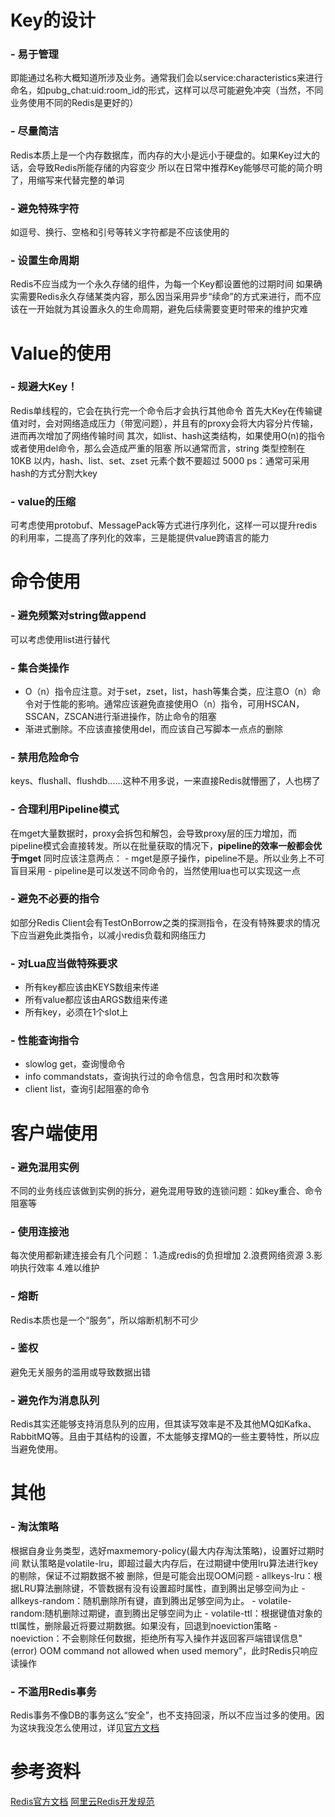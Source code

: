 # Key的设计
### - 易于管理
即能通过名称大概知道所涉及业务。通常我们会以service:characteristics来进行命名，如pubg_chat:uid:room_id的形式，这样可以尽可能避免冲突（当然，不同业务使用不同的Redis是更好的）
### - 尽量简洁
Redis本质上是一个内存数据库，而内存的大小是远小于硬盘的。如果Key过大的话，会导致Redis所能存储的内容变少
所以在日常中推荐Key能够尽可能的简介明了，用缩写来代替完整的单词
### - 避免特殊字符
如逗号、换行、空格和引号等转义字符都是不应该使用的
### - 设置生命周期
Redis不应当成为一个永久存储的组件，为每一个Key都设置他的过期时间
如果确实需要Redis永久存储某类内容，那么因当采用异步“续命”的方式来进行，而不应该在一开始就为其设置永久的生命周期，避免后续需要变更时带来的维护灾难

# Value的使用
### - 规避大Key！
Redis单线程的，它会在执行完一个命令后才会执行其他命令
首先大Key在传输键值对时，会对网络造成压力（带宽问题），并且有的proxy会将大内容分片传输，进而再次增加了网络传输时间
其次，如list、hash这类结构，如果使用O(n)的指令或者使用del命令，那么会造成严重的阻塞
所以通常而言，string 类型控制在 10KB 以内，hash、list、set、zset 元素个数不要超过 5000
ps：通常可采用hash的方式分割大key
### - value的压缩
可考虑使用protobuf、MessagePack等方式进行序列化，这样一可以提升redis的利用率，二提高了序列化的效率，三是能提供value跨语言的能力

# 命令使用
### - 避免频繁对string做append
可以考虑使用list进行替代
### - 集合类操作
- O（n）指令应注意。对于set，zset，list，hash等集合类，应注意O（n）命令对于性能的影响。通常应该避免直接使用O（n）指令，可用HSCAN，SSCAN，ZSCAN进行渐进操作，防止命令的阻塞
- 渐进式删除。不应该直接使用del，而应该自己写脚本一点点的删除
### - 禁用危险命令
keys、flushall、flushdb......这种不用多说，一来直接Redis就懵圈了，人也楞了
### - 合理利用Pipeline模式
在mget大量数据时，proxy会拆包和解包，会导致proxy层的压力增加，而pipeline模式会直接转发。所以在批量获取的情况下，**pipeline的效率一般都会优于mget**
同时应该注意两点：
	- mget是原子操作，pipeline不是。所以业务上不可盲目采用
	- pipeline是可以发送不同命令的，当然使用lua也可以实现这一点
### - 避免不必要的指令
如部分Redis Client会有TestOnBorrow之类的探测指令，在没有特殊要求的情况下应当避免此类指令，以减小redis负载和网络压力
### - 对Lua应当做特殊要求
- 所有key都应该由KEYS数组来传递
- 所有value都应该由ARGS数组来传递
- 所有key，必须在1个slot上
### - 性能查询指令
- slowlog get，查询慢命令
- info commandstats，查询执行过的命令信息，包含用时和次数等
- client list，查询引起阻塞的命令


# 客户端使用
### - 避免混用实例
不同的业务线应该做到实例的拆分，避免混用导致的连锁问题：如key重合、命令阻塞等
### - 使用连接池
每次使用都新建连接会有几个问题：
1.造成redis的负担增加
2.浪费网络资源
3.影响执行效率
4.难以维护
### - 熔断
Redis本质也是一个“服务”，所以熔断机制不可少
### - 鉴权
避免无关服务的滥用或导致数据出错
### - 避免作为消息队列
Redis其实还能够支持消息队列的应用，但其读写效率是不及其他MQ如Kafka、RabbitMQ等。且由于其结构的设置，不太能够支撑MQ的一些主要特性，所以应当避免使用。

# 其他
### - 淘汰策略
根据⾃⾝业务类型，选好maxmemory-policy(最⼤内存淘汰策略)，设置好过期时间
默认策略是volatile-lru，即超过最⼤内存后，在过期键中使⽤lru算法进⾏key的剔除，保证不过期数据不被 删除，但是可能会出现OOM问题
	- allkeys-lru：根据LRU算法删除键，不管数据有没有设置超时属性，直到腾出⾜够空间为⽌
	- allkeys-random：随机删除所有键，直到腾出⾜够空间为⽌。
	- volatile-random:随机删除过期键，直到腾出⾜够空间为⽌
	- volatile-ttl：根据键值对象的ttl属性，删除最近将要过期数据。如果没有，回退到noeviction策略
	- noeviction：不会剔除任何数据，拒绝所有写⼊操作并返回客⼾端错误信息"(error) OOM command not allowed when used memory"，此时Redis只响应读操作
### - 不滥用Redis事务
Redis事务不像DB的事务这么“安全”，也不支持回滚，所以不应当过多的使用。因为这块我没怎么使用过，详见[官方文档](https://redis.io/topics/transactions)

# 参考资料
[Redis官方文档](https://redis.io/documentation)
[阿里云Redis开发规范](https://www.infoq.cn/article/K7dB5AFKI9mr5Ugbs_px)

